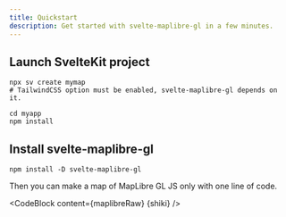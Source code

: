 ```yaml
---
title: Quickstart
description: Get started with svelte-maplibre-gl in a few minutes.
---
```


<script lang="ts">
  import Maplibre from "./Maplibre.svelte";
  import maplibreRaw from "./Maplibre.svelte?raw";
  import CodeBlock from "../../CodeBlock.svelte";
  let { shiki } = $props();
</script>

## Launch SvelteKit project

```
npx sv create mymap
# TailwindCSS option must be enabled, svelte-maplibre-gl depends on it.

cd myapp
npm install
```

## Install svelte-maplibre-gl

```
npm install -D svelte-maplibre-gl
```

Then you can make a map of MapLibre GL JS only with one line of code.

<CodeBlock content={maplibreRaw} {shiki} />
<Maplibre />
